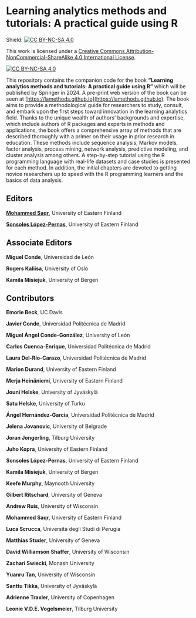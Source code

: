 # Learning analytics methods and tutorials: A practical guide using R


Shield: [![CC BY-NC-SA 4.0][cc-by-nc-sa-shield]][cc-by-nc-sa]

This work is licensed under a
[Creative Commons Attribution-NonCommercial-ShareAlike 4.0 International License][cc-by-nc-sa].

[![CC BY-NC-SA 4.0][cc-by-nc-sa-image]][cc-by-nc-sa]

[cc-by-nc-sa]: http://creativecommons.org/licenses/by-nc-sa/4.0/
[cc-by-nc-sa-image]: https://licensebuttons.net/l/by-nc-sa/4.0/88x31.png
[cc-by-nc-sa-shield]: https://img.shields.io/badge/License-CC%20BY--NC--SA%204.0-lightgrey.svg



This repository contains the companion code for the book **“Learning analytics methods and tutorials: A practical guide using R”** which will be published by Springer in 2024. A pre-print web version of the book can be seen at [https://lamethods.github.io](https://lamethods.github.io). The book aims to provide a methodological guide for researchers to study, consult, and embark upon the first steps toward innovation in the learning analytics field. Thanks to the unique wealth of authors’ backgrounds and expertise, which include authors of R packages and experts in methods and applications, the book offers a comprehensive array of methods that are described thoroughly with a primer on their usage in prior research in education. These methods include sequence analysis, Markov models, factor analysis, process mining, network analysis, predictive modeling, and cluster analysis among others. A step-by-step tutorial using the R programming language with real-life datasets and case studies is presented for each method. In addition, the initial chapters are devoted to getting novice researchers up to speed with the R programming learners and the basics of data analysis. 

## Editors

[**Mohammed Saqr**](https://saqr.me), University of Eastern Finland

[**Sonsoles López-Pernas**](https://sonsoles.me), University of Eastern Finland



## Associate Editors



**Miguel Conde**, Universidad de León

**Rogers Kaliisa**, University of Oslo

**Kamila Misiejuk**, University of Bergen 


## Contributors

**Emorie Beck**, UC Davis

**Javier Conde**, Universidad Politécnica de Madrid

**Miguel Ángel Conde-González**, University of León

**Carlos Cuenca-Enrique**, Universidad Politécnica de Madrid

**Laura Del-Río-Carazo**, Universidad Politécnica de Madrid

**Marion Durand**, University of Eastern Finland

**Merja Heinäniemi**, University of Eastern Finland

**Jouni Helske**, University of Jyväskylä 

**Satu Helske**, University of Turku

**Ángel Hernández-García**,  Universidad Politécnica de Madrid

**Jelena Jovanovic**, University of Belgrade	

**Joran Jongerling**, Tilburg University	

**Juho Kopra**, University of Eastern Finland

**Sonsoles López-Pernas**, University of Eastern Finland

**Kamila Misiejuk**, University of Bergen

**Keefe Murphy**, Maynooth University

**Gilbert Ritschard**, University of Geneva

**Andrew Ruis**, University of Wisconsin

**Mohammed Saqr**, University of Eastern Finland

**Luca Scrucca**, Università degli Studi di Perugia	

**Matthias Studer**, University of Geneva

**David Williamson Shaffer**, University of Wisconsin 

**Zachari Swiecki**, Monash University

**Yuanru Tan**, University of Wisconsin 

**Santtu Tikka**, University of Jyväskylä 

**Adrienne Traxler**, University of Copenhagen	

**Leonie V.D.E. Vogelsmeier**, Tilburg University	

